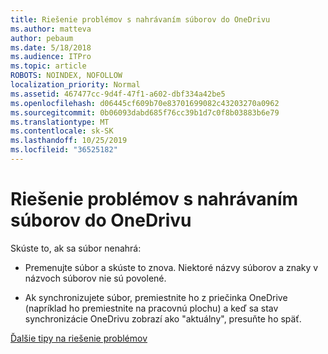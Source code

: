 ```yaml
---
title: Riešenie problémov s nahrávaním súborov do OneDrivu
ms.author: matteva
author: pebaum
ms.date: 5/18/2018
ms.audience: ITPro
ms.topic: article
ROBOTS: NOINDEX, NOFOLLOW
localization_priority: Normal
ms.assetid: 467477cc-9d4f-47f1-a602-dbf334a42be5
ms.openlocfilehash: d06445cf609b70e83701699082c43203270a0962
ms.sourcegitcommit: 0b06093dabd685f76cc39b1d7c0f8b03883b6e79
ms.translationtype: MT
ms.contentlocale: sk-SK
ms.lasthandoff: 10/25/2019
ms.locfileid: "36525182"
---
```

# <a name="fix-problems-uploading-files-to-onedrive"></a>Riešenie problémov s nahrávaním súborov do OneDrivu

Skúste to, ak sa súbor nenahrá:
  
- Premenujte súbor a skúste to znova. Niektoré názvy súborov a znaky v názvoch súborov nie sú povolené. 
    
- Ak synchronizujete súbor, premiestnite ho z priečinka OneDrive (napríklad ho premiestnite na pracovnú plochu) a keď sa stav synchronizácie OneDrivu zobrazí ako "aktuálny", presuňte ho späť. 
    
[Ďalšie tipy na riešenie problémov](https://go.microsoft.com/fwlink/?linkid=873155)
  

